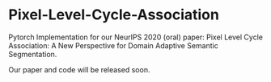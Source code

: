# Pixel-Level-Cycle-Association
Pytorch Implementation for our NeurIPS 2020 (oral) paper: Pixel Level Cycle Association: A New Perspective for Domain Adaptive Semantic Segmentation.

Our paper and code will be released soon.
